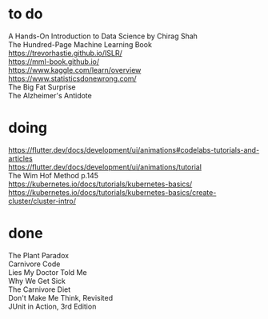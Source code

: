# to do    
A Hands-On Introduction to Data Science by Chirag Shah  
The Hundred-Page Machine Learning Book  
https://trevorhastie.github.io/ISLR/  
https://mml-book.github.io/  
https://www.kaggle.com/learn/overview  
https://www.statisticsdonewrong.com/  
The Big Fat Surprise  
The Alzheimer's Antidote  
# doing
https://flutter.dev/docs/development/ui/animations#codelabs-tutorials-and-articles  
https://flutter.dev/docs/development/ui/animations/tutorial    
The Wim Hof Method p.145    
https://kubernetes.io/docs/tutorials/kubernetes-basics/  
https://kubernetes.io/docs/tutorials/kubernetes-basics/create-cluster/cluster-intro/  
# done
The Plant Paradox  
Carnivore Code  
Lies My Doctor Told Me  
Why We Get Sick  
The Carnivore Diet  
Don't Make Me Think, Revisited  
JUnit in Action, 3rd Edition   
